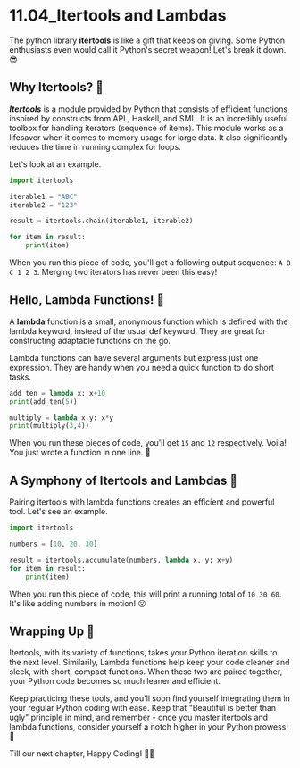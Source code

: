 # 11.04_Itertools and Lambdas

The python library **itertools** is like a gift that keeps on giving. Some Python enthusiasts even would call it Python's secret weapon! Let's break it down. 😎

## Why Itertools? 🤔

***Itertools*** is a module provided by Python that consists of efficient functions inspired by constructs from APL, Haskell, and SML. It is an incredibly useful toolbox for handling iterators (sequence of items). This module works as a lifesaver when it comes to memory usage for large data. It also significantly reduces the time in running complex for loops.

Let's look at an example.

```python
import itertools

iterable1 = "ABC"
iterable2 = "123"

result = itertools.chain(iterable1, iterable2)

for item in result:
    print(item)
```

When you run this piece of code, you'll get a following output sequence: `A B C 1 2 3`. Merging two iterators has never been this easy!

## Hello, Lambda Functions! 👋

A **lambda** function is a small, anonymous function which is defined with the lambda keyword, instead of the usual def keyword. They are great for constructing adaptable functions on the go.

Lambda functions can have several arguments but express just one expression. They are handy when you need a quick function to do short tasks.

```python
add_ten = lambda x: x+10
print(add_ten(5))
```

```python
multiply = lambda x,y: x*y
print(multiply(3,4))
```

When you run these pieces of code, you'll get `15` and `12` respectively. Voila! You just wrote a function in one line. 🎉

## A Symphony of Itertools and Lambdas 🎼

Pairing itertools with lambda functions creates an efficient and powerful tool. Let's see an example.

```python
import itertools

numbers = [10, 20, 30]

result = itertools.accumulate(numbers, lambda x, y: x+y)
for item in result:
    print(item)
```

When you run this piece of code, this will print a running total of `10 30 60`. It's like adding numbers in motion! 😮

## Wrapping Up 🎀

Itertools, with its variety of functions, takes your Python iteration skills to the next level. Similarily, Lambda functions help keep your code cleaner and sleek, with short, compact functions. When these two are paired together, your Python code becomes so much leaner and efficient.

Keep practicing these tools, and you'll soon find yourself integrating them in your regular Python coding with ease. Keep that "Beautiful is better than ugly" principle in mind, and remember - once you master itertools and lambda functions, consider yourself a notch higher in your Python prowess! 👊

Till our next chapter, Happy Coding! 🚀🐍